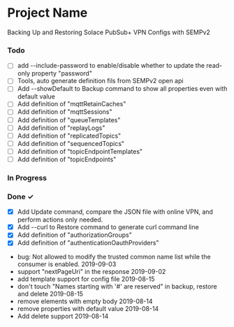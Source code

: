# Project Name

Backing Up and Restoring Solace PubSub+ VPN Configs with SEMPv2

### Todo

- [ ] add --include-password to  enable/disable whether to update the read-only property "password"  
- [ ] Tools, auto generate definition fils from  SEMPv2 open api  
- [ ] Add --showDefault to Backup command to show  all properties even with default value  
- [ ] Add definition of "mqttRetainCaches"  
- [ ] Add definition of "mqttSessions"  
- [ ] Add definition of "queueTemplates"  
- [ ] Add definition of "replayLogs"  
- [ ] Add definition of "replicatedTopics"  
- [ ] Add definition of "sequencedTopics"  
- [ ] Add definition of "topicEndpointTemplates"  
- [ ] Add definition of "topicEndpoints"  

### In Progress


### Done ✓

- [x] Add Update command, compare the JSON file with online VPN, and perform actions only needed.  
- [x] Add  --curl to Restore command to generate curl  command line  
- [x] Add definition of "authorizationGroups"  
- [x] Add definition of "authenticationOauthProviders"  
- bug: Not allowed to modify the trusted common name list while the consumer is enabled. 2019-09-03  
- support "nextPageUri" in the response 2019-09-02  
- add template support for config file 2019-08-15  
- don't touch "Names starting with '#' are reserved" in backup, restore and delete 2019-08-15  
- remove elements with empty body 2019-08-14  
- remove properties with default value 2019-08-14  
- Add delete support 2019-08-14  

